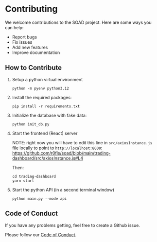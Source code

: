 # Contributing

We welcome contributions to the SOAD project. Here are some ways you can help:

- Report bugs
- Fix issues
- Add new features
- Improve documentation

## How to Contribute

1. Setup a python virtual environment

    ```
    python -m pyenv python3.12
    ```

2. Install the required packages:

    ```
    pip install -r requirements.txt
    ```

3. Initialize the database with fake data:

    ```
    python init_db.py
    ```

4. Start the frontend (React) server

    NOTE: right now you will have to edit this line in `src/axiosInstance.js` file locally to point to `http://localhost:8000`:
    https://github.com/r0fls/soad/blob/main/trading-dashboard/src/axiosInstance.js#L4

    Then:

    ```
    cd trading-dashboard
    yarn start
    ```

5. Start the python API (in a second terminal window)

    ```
    python main.py --mode api
    ```

## Code of Conduct

If you have any problems getting, feel free to create a Github issue.

Please follow our [Code of Conduct](https://github.com/r0fls/soad/blob/main/CODE_OF_CONDUCT.md).
